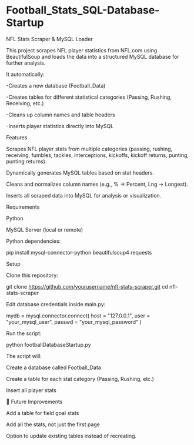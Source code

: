 # Football_Stats_SQL-Database-Startup

NFL Stats Scraper & MySQL Loader

This project scrapes NFL player statistics from NFL.com
 using BeautifulSoup and loads the data into a structured MySQL database for further analysis.

It automatically:

-Creates a new database (Football_Data)

-Creates tables for different statistical categories (Passing, Rushing, Receiving, etc.)

-Cleans up column names and table headers

-Inserts player statistics directly into MySQL

Features

Scrapes NFL player stats from multiple categories (passing, rushing, receiving, fumbles, tackles, interceptions, kickoffs, kickoff returns, punting, punting returns).

Dynamically generates MySQL tables based on stat headers.

Cleans and normalizes column names (e.g., % → Percent, Lng → Longest).

Inserts all scraped data into MySQL for analysis or visualization.

Requirements

Python

MySQL Server (local or remote)

Python dependencies:

pip install mysql-connector-python beautifulsoup4 requests

Setup

Clone this repository:

git clone https://github.com/yourusername/nfl-stats-scraper.git
cd nfl-stats-scraper


Edit database credentials inside main.py:

mydb = mysql.connector.connect(
    host = "127.0.0.1", 
    user = "your_mysql_user", 
    passwd = "your_mysql_password"
)


Run the script:

python footballDatabaseStartup.py


The script will:

Create a database called Football_Data

Create a table for each stat category (Passing, Rushing, etc.)

Insert all player stats

 

🚀 Future Improvements

Add a table for field goal stats

Add all the stats, not just the first page 

Option to update existing tables instead of recreating.
